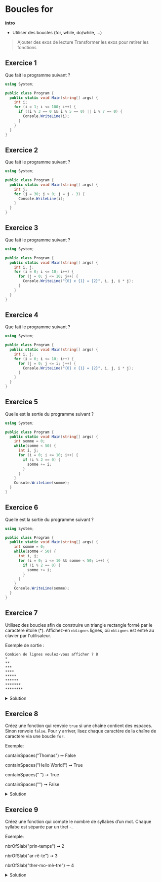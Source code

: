 # Boucles for

**intro**

- Utiliser des boucles (for, while, do/while, ...)

> Ajouter des exos de lecture
> Transformer les exos pour retirer les fonctions


## Exercice 1

Que fait le programme suivant ?

```csharp
using System;

public class Program {
  public static void Main(string[] args) {
    int i;
    for (i = 1; i <= 100; i++) {
      if ((i % 3 == 0 && i % 5 == 0) || i % 7 == 0) {
        Console.WriteLine(i);
      }
    }
  }
}
```

## Exercice 2

Que fait le programme suivant ?

```csharp
using System;

public class Program {
  public static void Main(string[] args) {
    int j;
    for (j = 30; j > 0; j = j - 3) {
      Console.WriteLine(i);
    }
  }
}
```

## Exercice 3

Que fait le programme suivant ?

```csharp
using System;

public class Program {
  public static void Main(string[] args) {
    int i, j;
    for (i = 0; i <= 10; i++) {
      for (j = 0; j <= 10; j++) {
        Console.WriteLine("{0} x {1} = {2}", i, j, i * j);
      }
    }
  }
}
```

## Exercice 4

Que fait le programme suivant ?

```csharp
using System;

public class Program {
  public static void Main(string[] args) {
    int i, j;
    for (i = 0; i <= 10; i++) {
      for (j = 0; j <= i; j++) {
        Console.WriteLine("{0} x {1} = {2}", i, j, i * j);
      }
    }
  }
}
```

## Exercice 5

Quelle est la sortie du programme suivant ?

```csharp
using System;

public class Program {
  public static void Main(string[] args) {
    int somme = 0;
    while(somme < 50) {
      int i, j;
      for (i = 0; i <= 10; i++) {
        if (i % 2 == 0) {
          somme += i;
        }
      }
    }
    Console.WriteLine(somme);
  }
}
```

## Exercice 6

Quelle est la sortie du programme suivant ?

```csharp
using System;

public class Program {
  public static void Main(string[] args) {
    int somme = 0;
    while(somme < 50) {
      int i, j;
      for (i = 0; i <= 10 && somme < 50; i++) {
        if (i % 2 == 0) {
          somme += i;
        }
      }
    }
    Console.WriteLine(somme);
  }
}
```

## Exercice 7

Utilisez des boucles afin de construire un triangle rectangle formé par le caractère étoile (\*). 
Affichez-en ```nbLignes``` lignes, où ```nbLignes``` est entré au clavier par l'utilisateur. 

Exemple de sortie :
```
Combien de lignes voulez-vous afficher ? 8
*
**
***
****
*****
******
*******
********
```

<details>
	<summary>Solution</summary>

```csharp
using System;
					
public class Program
{
	public static void Main()
	{
		int nbLignes;
		
		Console.Write("Combien de lignes voulez-vous afficher ? ");
		nbLignes = int.Parse(Console.ReadLine());
		
		for(int i = 1; i <= nbLignes; i++) {
			for(int j = 1; j <= i; j++) {
				Console.Write("*");
			}
			Console.WriteLine();
		}
	}
}
```
</details>

## Exercice 8

Créez une fonction qui renvoie ```true``` si une chaîne contient des espaces. Sinon renvoie ```false```. Pour y arriver, lisez chaque caractère de la chaîne de caractère via une boucle ```for```.  


Exemple:

containSpaces("Thomas") ➞ False

containSpaces("Hello World!") ➞ True

containSpaces(" ") ➞ True

containSpaces("") ➞ False

<details>
	<summary>Solution</summary>

```csharp

```
</details>

## Exercice 9

Créez une fonction qui compte le nombre de syllabes d’un mot. Chaque syllabe est séparée par un tiret -.

Exemple:

nbrOfSlab("prin-temps") ➞ 2

nbrOfSlab("ar-rê-te") ➞ 3

nbrOfSlab("ther-mo-mè-tre") ➞ 4

<details>
	<summary>Solution</summary>

```csharp

```
</details>